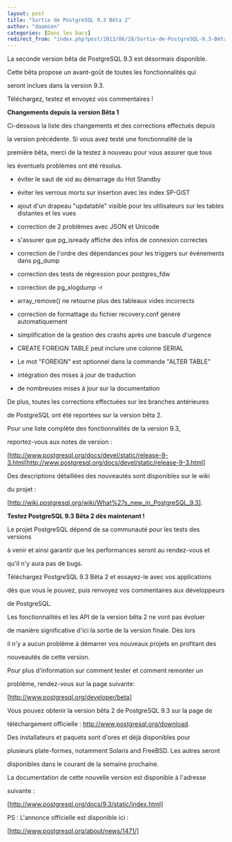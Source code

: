 ```yaml
---
layout: post
title: "Sortie de PostgreSQL 9.3 Bêta 2"
author: "daamien"
categories: [Dans les bacs]
redirect_from: "index.php?post/2013/06/28/Sortie-de-PostgreSQL-9.3-Bêta-2"
---
```





<!--more-->


La seconde version bêta de PostgreSQL 9.3 est désormais disponible.

Cette bêta propose un avant-goût de toutes les fonctionnalités qui

seront inclues dans la version 9.3.



Téléchargez, testez et envoyez vos commentaires !



__Changements depuis la version Bêta 1__





Ci-dessous la liste des changements et des corrections effectués depuis

la version précédente. Si vous avez testé une fonctionnalité de la

première bêta, merci de la testez à nouveau pour vous assurer que tous

les éventuels problèmes ont été résolus.



* éviter le saut de xid au démarrage du Hot Standby

* éviter les verrous morts sur insertion avec les index SP-GiST

* ajout d'un drapeau "updatable" visible pour les utilisateurs sur les tables distantes et les vues

* correction de 2 problèmes avec JSON et Unicode

* s'assurer que pg_isready affiche des infos de connexion correctes

* correction de l'ordre des dépendances pour les triggers sur événements dans pg_dump

* correction des tests de régression pour postgres_fdw

* correction de  pg_xlogdump -r

* array_remove() ne retourne plus des tableaux vides incorrects

* correction de formattage du fichier recovery.conf généré automatiquement

* simplification de la gestion des crashs après une bascule d'urgence

* CREATE FOREIGN TABLE peut inclure une colonne SERIAL

* Le mot "FOREIGN"  est optionnel dans la commande "ALTER TABLE"

* intégration des mises à jour de traduction

* de nombreuses mises à jour sur la documentation



De plus, toutes les corrections effectuées sur les branches antérieures

de PostgreSQL ont été reportées sur la version bêta 2.



Pour une liste complète des fonctionnalités de la version 9.3,

reportez-vous aux notes de version :

[http://www.postgresql.org/docs/devel/static/release-9-3.html|http://www.postgresql.org/docs/devel/static/release-9-3.html]



Des descriptions détaillées des nouveautés sont disponibles sur le wiki

du projet :

[http://wiki.postgresql.org/wiki/What%27s_new_in_PostgreSQL_9.3].





__Testez  PostgreSQL 9.3 Bêta 2 dès maintenant !__





Le projet PostgreSQL dépend de sa communauté pour les tests des versions

à venir et ainsi garantir que les performances seront au rendez-vous et

qu'il n'y aura pas de bugs.



Téléchargez PostgreSQL 9.3 Bêta 2 et essayez-le avec vos applications

dès que vous le pouvez, puis renvoyez vos commentaires aux développeurs

de PostgreSQL.



Les fonctionnalités et les API de la version bêta 2 ne vont pas évoluer

de manière significative d'ici la sortie de la version finale. Dès lors

il n'y a aucun problème à démarrer vos nouveaux projets en profitant des

nouveautés de cette version.



Pour plus d'information sur comment tester et comment remonter un

problème, rendez-vous sur la page suivante:



[http://www.postgresql.org/developer/beta]



Vous pouvez obtenir la version bêta 2 de PostgreSQL 9.3 sur la page de

téléchargement officielle : http://www.postgresql.org/download.



Des installateurs et paquets sont d'ores et déjà disponibles pour

plusieurs plate-formes, notamment Solaris and FreeBSD. Les autres seront

disponibles dans le courant de la semaine prochaine.



La documentation de cette nouvelle version est disponible à l'adresse

suivante :

[http://www.postgresql.org/docs/9.3/static/index.html]







PS : L'annonce officielle est disponible ici :

[http://www.postgresql.org/about/news/1471/]